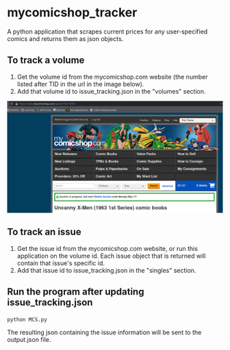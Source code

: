 # mycomicshop_tracker

A python application that scrapes current prices for any user-specified comics and returns them as json objects.

## To track a volume

1. Get the volume id from the mycomicshop.com website (the number listed after TID in the url in the image below).
2. Add that volume id to issue_tracking.json in the "volumes" section.

![volumeID example](img/uxm.png)

## To track an issue

1. Get the issue id from the mycomicshop.com website, or run this application on the volume id.  Each issue object that is returned will contain that issue's specific id.
2. Add that issue id to issue_tracking.json in the "singles" section.

## Run the program after updating issue_tracking.json
`python MCS.py`

The resulting json containing the issue information will be sent to the output.json file.
